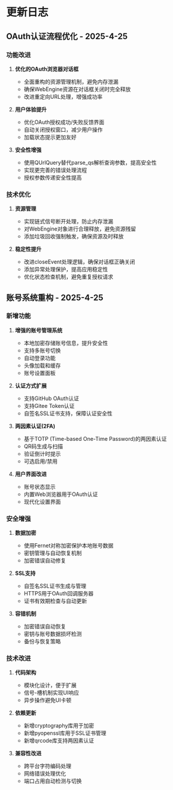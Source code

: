 # 更新日志

## OAuth认证流程优化 - 2025-4-25

### 功能改进

1. **优化的OAuth浏览器对话框**
   - 全面重构的资源管理机制，避免内存泄漏
   - 确保WebEngine资源在对话框关闭时完全释放
   - 改进重定向URL处理，增强成功率

2. **用户体验提升**
   - 优化OAuth授权成功/失败反馈界面
   - 自动关闭授权窗口，减少用户操作
   - 加载状态提示更加友好

3. **安全性增强**
   - 使用QUrlQuery替代parse_qs解析查询参数，提高安全性
   - 实现更完善的错误处理流程
   - 授权参数传递安全性提高

### 技术优化

1. **资源管理**
   - 实现链式信号断开处理，防止内存泄漏
   - 对WebEngine对象进行合理释放，避免资源残留
   - 添加垃圾回收强制触发，确保资源及时释放

2. **稳定性提升**
   - 改进closeEvent处理逻辑，确保对话框正确关闭
   - 添加异常处理保护，提高应用稳定性
   - 优化状态检查机制，避免重复授权请求

## 账号系统重构 - 2025-4-25

### 新增功能

1. **增强的账号管理系统**
   - 本地加密存储账号信息，提升安全性
   - 支持多账号切换
   - 自动登录功能
   - 头像加载和缓存
   - 账号设置面板

2. **认证方式扩展**
   - 支持GitHub OAuth认证
   - 支持Gitee Token认证
   - 自签名SSL证书支持，保障认证安全性

3. **两因素认证(2FA)**
   - 基于TOTP (Time-based One-Time Password)的两因素认证
   - QR码生成与扫描
   - 验证倒计时提示
   - 可选启用/禁用

4. **用户界面改进**
   - 账号状态显示
   - 内置Web浏览器用于OAuth认证
   - 现代化设置界面

### 安全增强

1. **数据加密**
   - 使用Fernet对称加密保护本地账号数据
   - 密钥管理与自动恢复机制
   - 加密错误自动修复

2. **SSL支持**
   - 自签名SSL证书生成与管理
   - HTTPS用于OAuth回调服务器
   - 证书有效期检查与自动更新

3. **容错机制**
   - 加密错误自动恢复
   - 密钥与账号数据损坏检测
   - 备份与恢复策略

### 技术改进

1. **代码架构**
   - 模块化设计，便于扩展
   - 信号-槽机制实现UI响应
   - 异步操作避免UI卡顿

2. **依赖更新**
   - 新增cryptography库用于加密
   - 新增pyopenssl库用于SSL证书管理
   - 新增qrcode库支持两因素认证

3. **兼容性改进**
   - 跨平台字符编码处理
   - 网络错误处理优化
   - 端口占用自动检测与切换 
